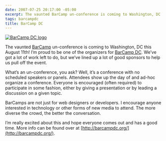 ```yaml
---
date: 2007-07-25 20:17:00 -05:00
excerpt: The vaunted BarCamp un-conference is coming to Washington, DC this August 11th!
tags: barcampdc
title: BarCamp DC
---
```


[![BarCamp DC logo](http://farm2.static.flickr.com/1193/842775632_fdaf61d547.jpg)](http://flickr.com/photos/jgarber/842775632/)

The vaunted [BarCamp](http://barcamp.org/) un-conference is coming to Washington, DC this August 11th! I’m proud to be one of the organizers for [BarCamp DC](http://barcampdc.org/). We’ve got a lot of work left to do, but we’ve lined up a lot of good sponsors to help us pull off the event.

What’s an un-conference, you ask? Well, it’s a conference with no scheduled speakers or panels. Attendees show up the day of and ad-hoc organize a conference. Everyone is encouraged (often required) to participate in some fashion, either by giving a presentation or by leading a discussion on a given topic.

BarCamps are not just for web designers or developers. I encourage anyone interested in technology or other forms of new media to attend. The more diverse the crowd, the better the conversation.

I’m really excited about this and hope everyone comes out and has a good time. More info can be found over at [http://barcampdc.org/](http://barcampdc.org/).